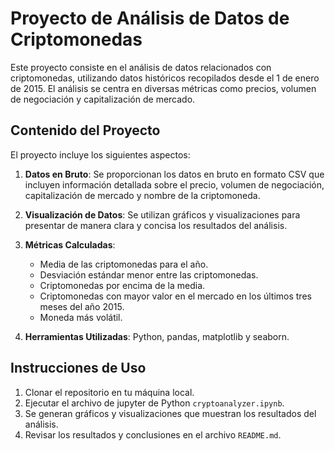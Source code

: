 # Proyecto de Análisis de Datos de Criptomonedas

Este proyecto consiste en el análisis de datos relacionados con criptomonedas, utilizando datos históricos recopilados desde el 1 de enero de 2015. El análisis se centra en diversas métricas como precios, volumen de negociación y capitalización de mercado.

## Contenido del Proyecto

El proyecto incluye los siguientes aspectos:

1. **Datos en Bruto**: Se proporcionan los datos en bruto en formato CSV que incluyen información detallada sobre el precio, volumen de negociación, capitalización de mercado y nombre de la criptomoneda.

2. **Visualización de Datos**: Se utilizan gráficos y visualizaciones para presentar de manera clara y concisa los resultados del análisis.

4. **Métricas Calculadas**:
    - Media de las criptomonedas para el año.
    - Desviación estándar menor entre las criptomonedas.
    - Criptomonedas por encima de la media.
    - Criptomonedas con mayor valor en el mercado en los últimos tres meses del año 2015.
    - Moneda más volátil.

5. **Herramientas Utilizadas**: Python, pandas, matplotlib y seaborn.

## Instrucciones de Uso

1. Clonar el repositorio en tu máquina local.
2. Ejecutar el archivo de jupyter de Python `cryptoanalyzer.ipynb`.
3. Se generan gráficos y visualizaciones que muestran los resultados del análisis.
4. Revisar los resultados y conclusiones en el archivo `README.md`.